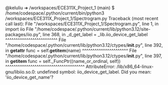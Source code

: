 @keluliu ➜ /workspaces/ECE311X_Project_1 (main) $ /home/codespace/.python/current/bin/python3 /workspaces/ECE311X_Project_1/Spectrogram.py
Traceback (most recent call last):
  File "/workspaces/ECE311X_Project_1/Spectrogram.py", line 1, in <module>
    import iio
  File "/home/codespace/.python/current/lib/python3.12/site-packages/iio.py", line 368, in <module>
    _d_get_label = _lib.iio_device_get_label
                   ^^^^^^^^^^^^^^^^^^^^^^^^^
  File "/home/codespace/.python/current/lib/python3.12/ctypes/__init__.py", line 392, in __getattr__
    func = self.__getitem__(name)
           ^^^^^^^^^^^^^^^^^^^^^^
  File "/home/codespace/.python/current/lib/python3.12/ctypes/__init__.py", line 397, in __getitem__
    func = self._FuncPtr((name_or_ordinal, self))
           ^^^^^^^^^^^^^^^^^^^^^^^^^^^^^^^^^^^^^^
AttributeError: /lib/x86_64-linux-gnu/libiio.so.0: undefined symbol: iio_device_get_label. Did you mean: 'iio_device_get_name'?